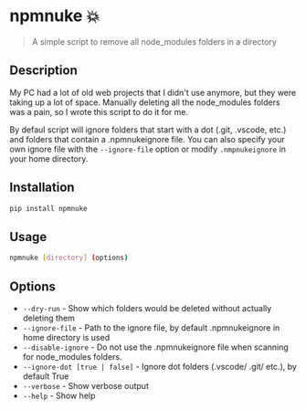 # npmnuke 💥

> A simple script to remove all node_modules folders in a directory

## Description

My PC had a lot of old web projects that I didn't use anymore, but they were taking up a lot of space. Manually deleting all the node_modules folders was a pain, so I wrote this script to do it for me. 

By defaul script will ignore folders that start with a dot (.git, .vscode, etc.) and folders that contain a .npmnukeignore file. You can also specify your own ignore file with the `--ignore-file` option or modify `.nmpnukeignore` in your home directory.


## Installation

```bash
pip install npmnuke
```

## Usage

```bash
npmnuke [directory] (options)
```

## Options

- `--dry-run` - Show which folders would be deleted without actually deleting them
- `--ignore-file` - Path to the ignore file, by default .npmnukeignore in home directory is used
- `--disable-ignore` - Do not use the .npmnukeignore file when scanning for node_modules folders.
- `--ignore-dot [true | false]` - Ignore dot folders (.vscode/ .git/ etc.), by default True
- `--verbose` - Show verbose output
- `--help` - Show help

